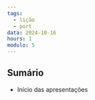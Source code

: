 ```yaml
---
tags:
  - lição
  - port
data: 2024-10-16
hours: 1
modulo: 5
---
```


## Sumário
- Início das apresentações